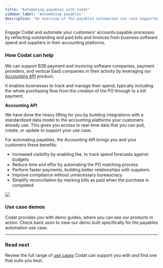 ```yaml
---
title: "Automating payables with Codat"
sidebar_label: "Automating payables"
description: "An overview of the payables automation use case supported by Codat"
---
```


Engage Codat and automate your customers' accounts payable processes by reflecting outstanding and paid bills and invoices from business software spend and suppliers in their accounting platforms.

### How Codat can help

We can support B2B payment and invoicing software companies, payment providers, and vertical SaaS companies in their activity by leveraging our [Accounting API](/accounting-api/overview) product. 

It enables businesses to track and manage their spend, typically including the whole purchasing flow from the creation of the PO through to a bill payment.

**Accounting API**

We have done the heavy lifting for you by building integrations with a standardized data model to the accounting platforms your customers already use. This gives you access to real-time data that you can pull, create, or update to support your use case.

For automating payables, the Accounting API brings you and your customers these benefits:

- Increased visibility by enabling the, to track spend forecasts against budgets
- Reduce time and effor by automating the PO matching process
- Perform faster payments, building better relationships with suppliers
- Improve compliance without unnecessary bureaucracy
- Simplify reconciliation by marking bills as paid when the purchase is completed

![](/img/use-cases/summary-pages/d0c6b0b7-automating-payables.png)

### Use case demos

Codat provides you with demo guides, where you can see our products in action. Check back soon to view our demo built specifically for the payables automation use case.

---

### Read next

Review the full range of [use cases](/usecases/overview) Codat can support you with and find one that suits you best.